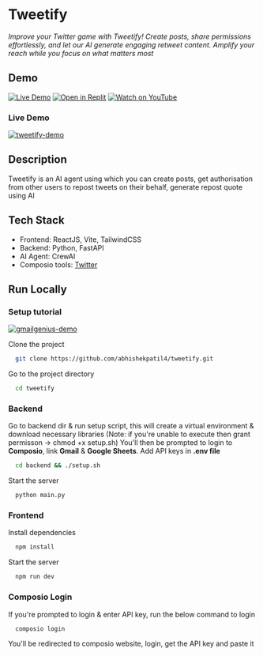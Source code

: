 # Tweetify 
*Improve your Twitter game with Tweetify! Create posts, share permissions effortlessly, and let our AI generate engaging retweet content. Amplify your reach while you focus on what matters most*

## Demo
[![Live Demo](https://img.shields.io/badge/Live%20Link-Vercel-black?logo=vercel&style=for-the-badge)](https://tweetify-three.vercel.app)
[![Open in Replit](https://img.shields.io/badge/Open%20in-Replit-blue?logo=replit&style=for-the-badge)](https://replit.com/@abishkpatil/tweetify?v=1)
[![Watch on YouTube](https://img.shields.io/badge/Watch%20on-YouTube-red?logo=youtube&style=for-the-badge)](https://www.youtube.com/)

### Live Demo
[![tweetify-demo](https://github.com/user-attachments/assets/c1582f92-a4a7-460b-8c65-cf48a4fa1084)](https://drive.google.com/file/d/1hQSjQc0GdQj8kPrrIlqLJvPzUpphU5hc/preview)

## Description
Tweetify is an AI agent using which you can create posts, get authorisation from other users to repost tweets on their behalf, generate repost quote using AI

## Tech Stack
- Frontend: ReactJS, Vite, TailwindCSS
- Backend: Python, FastAPI
- AI Agent: CrewAI
- Composio tools: [Twitter](https://app.composio.dev/app/twitter)

## Run Locally
### Setup tutorial
[![gmailgenius-demo](https://github.com/user-attachments/assets/abb24495-d242-42f3-8cff-599182f735f4)](https://drive.google.com/file/d/1kC9oVSUatqQ6Tcs3u6CTsVsmczzG-F6k/preview)

Clone the project
```bash
  git clone https://github.com/abhishekpatil4/tweetify.git
```

Go to the project directory

```bash
  cd tweetify
```

### Backend

Go to backend dir & run setup script, this will create a virtual environment & download necessary libraries (Note: if you're unable to execute then grant permisson -> chmod +x setup.sh)
You'll then be prompted to login to **Composio**, link **Gmail** & **Google Sheets**. 
Add API keys in **.env file**

```bash
  cd backend && ./setup.sh
```

Start the server

```bash
  python main.py
```

### Frontend

Install dependencies

```bash
  npm install
```

Start the server

```bash
  npm run dev
```

### Composio Login
If you're prompted to login & enter API key, run the below command to login

```bash
  composio login
```

You'll be redirected to composio website, login, get the API key and paste it
  
